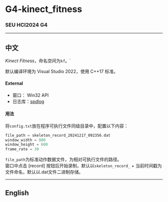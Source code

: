 # G4-kinect_fitness
### SEU HCI2024 G4 

---

中文
---

 *Kinect Fitness*，命名空间为`kf`。`

默认编译环境为 Visual Studio 2022，使用 C++17 标准。

#### External

- 窗口：  Win32 API
- 日志库：[spdlog](https://github.com/gabime/spdlog)

#### 用法

将`config.txt`放在程序可执行文件同级目录中，配置以下内容：
```cpp
file_path = skeleton_record_20241217_092356.dat
window_width = 800
window_height = 600
frame_rate = 30
```
`file_path`为标准动作数据文件，为相对可执行文件的路径。  
窗口中点击 [record] 按钮后开始录制，默认以`skeleton_record_` + 当前时间戳为文件命名，默认以.dat文件二进制存储。

---

English
---






